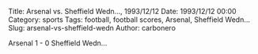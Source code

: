 Title: Arsenal vs. Sheffield Wedn…, 1993/12/12
Date: 1993/12/12 00:00
Category: sports
Tags: football, football scores, Arsenal, Sheffield Wedn…
Slug: arsenal-vs-sheffield-wedn
Author: carbonero


Arsenal 1 - 0 Sheffield Wedn…
